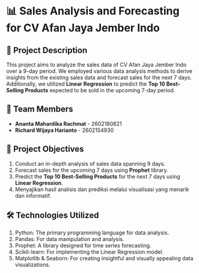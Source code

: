# 📊 **Sales Analysis and Forecasting for CV Afan Jaya Jember Indo**

## 📝 **Project Description**

This project aims to analyze the sales data of CV Afan Jaya Jember Indo over a 9-day period. We employed various data analysis methods to derive insights from the existing sales data and forecast sales for the next 7 days. Additionally, we utilized **Linear Regression** to predict the **Top 10 Best-Selling Products** expected to be sold in the upcoming 7-day period.

## 👥 **Team Members**

- **Ananta Mahardika Rachmat** - 2602180821  
- **Richard Wijaya Harianto** - 2602154930  

## 📌 **Project Objectives**

1. Conduct an in-depth analysis of sales data spanning 9 days.  
2. Forecast sales for the upcoming 7 days using **Prophet** library.  
3. Predict the **Top 10 Best-Selling Products** for the next 7 days using **Linear Regression**.  
4. Menyajikan hasil analisis dan prediksi melalui visualisasi yang menarik dan informatif.

## 🛠️ **Technologies Utilized**

1. Python: The primary programming language for data analysis.
2. Pandas: For data manipulation and analysis.
3. Prophet: A library designed for time series forecasting.
4. Scikit-learn: For implementing the Linear Regression model.
5. Matplotlib & Seaborn: For creating insightful and visually appealing data visualizations.
